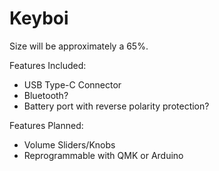 # Keyboi
Size will be approximately a 65%. 

Features Included: 
- USB Type-C Connector 
- Bluetooth? 
- Battery port with reverse polarity protection? 

Features Planned: 
- Volume Sliders/Knobs
- Reprogrammable with QMK or Arduino 

